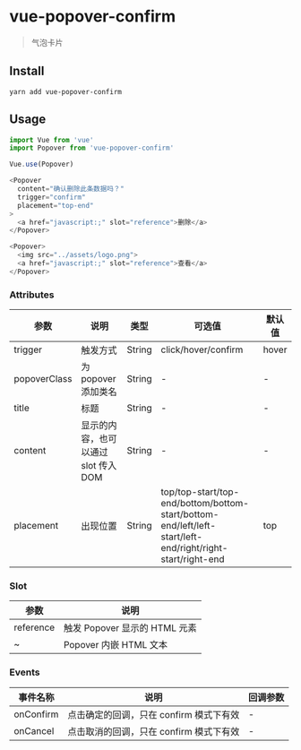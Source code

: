 # vue-popover-confirm
> 气泡卡片

## Install
```shell
yarn add vue-popover-confirm
```

## Usage
```javascript
import Vue from 'vue'
import Popover from 'vue-popover-confirm'

Vue.use(Popover)
```

```javascript
<Popover
  content="确认删除此条数据吗？"
  trigger="confirm"
  placement="top-end"
>
  <a href="javascript:;" slot="reference">删除</a>
</Popover>
```

```javascript
<Popover>
  <img src="../assets/logo.png">
  <a href="javascript:;" slot="reference">查看</a>
</Popover>
```

### Attributes
 参数 | 说明 | 类型 | 可选值 | 默认值
 -----|-----|-----|-----|-----
 trigger | 触发方式 | String | click/hover/confirm | hover
 popoverClass | 为 popover 添加类名 | String | - | -
 title | 标题 | String | - | -
 content | 显示的内容，也可以通过 slot 传入 DOM | String | - | -
 placement | 出现位置 | String | top/top-start/top-end/bottom/bottom-start/bottom-end/left/left-start/left-end/right/right-start/right-end | top

### Slot
 参数 | 说明
 -----|-----
 reference | 触发 Popover 显示的 HTML 元素
 ~ | Popover 内嵌 HTML 文本

### Events
 事件名称 | 说明 | 回调参数
 -----|-----|-----
 onConfirm | 点击确定的回调，只在 confirm 模式下有效 | -
 onCancel | 点击取消的回调，只在 confirm 模式下有效 | -
